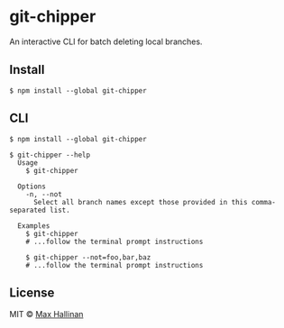 # git-chipper

An interactive CLI for batch deleting local branches.


## Install

```
$ npm install --global git-chipper
```


## CLI

```
$ npm install --global git-chipper
```

```
$ git-chipper --help
  Usage
    $ git-chipper

  Options
    -n, --not
      Select all branch names except those provided in this comma-separated list.

  Examples
    $ git-chipper
    # ...follow the terminal prompt instructions

    $ git-chipper --not=foo,bar,baz
    # ...follow the terminal prompt instructions
```


## License

MIT © [Max Hallinan](https://github.com/maxhallinan)
